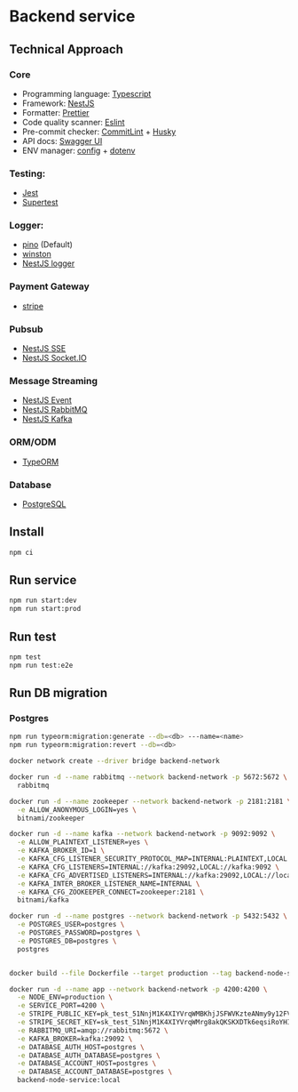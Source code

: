 # Backend service

## Technical Approach

### Core

- Programming language: [Typescript](https://www.typescriptlang.org/)
- Framework: [NestJS](https://nestjs.com/)
- Formatter: [Prettier](https://prettier.io/)
- Code quality scanner: [Eslint](https://eslint.org/)
- Pre-commit checker: [CommitLint](https://commitlint.js.org/) + [Husky](https://typicode.github.io/husky/)
- API docs: [Swagger UI](https://swagger.io/tools/swagger-ui/)
- ENV manager: [config](https://github.com/node-config/node-config) + [dotenv](https://github.com/motdotla/dotenv)

### Testing:

- [Jest](https://jestjs.io/)
- [Supertest](https://github.com/ladjs/supertest)

### Logger:

- [pino](https://getpino.io/#/) (Default)
- [winston](https://github.com/winstonjs/winston)
- [NestJS logger](https://docs.nestjs.com/techniques/logger#extend-built-in-logger)

### Payment Gateway

- [stripe](https://stripe.com/)

### Pubsub

- [NestJS SSE](https://docs.nestjs.com/techniques/server-sent-events)
- [NestJS Socket.IO](https://docs.nestjs.com/websockets/gateways)

### Message Streaming

- [NestJS Event](https://docs.nestjs.com/techniques/events)
- [NestJS RabbitMQ](https://docs.nestjs.com/microservices/rabbitmq)
- [NestJS Kafka](https://docs.nestjs.com/microservices/kafka)

### ORM/ODM

- [TypeORM](https://typeorm.io/)

### Database

- [PostgreSQL](https://www.postgresql.org/)

## Install

```bash
npm ci
```

## Run service

```bash
npm run start:dev
npm run start:prod
```

## Run test

```bash
npm test
npm run test:e2e
```

## Run DB migration

### Postgres

```bash
npm run typeorm:migration:generate --db=<db> ---name=<name>
npm run typeorm:migration:revert --db=<db>
```

```bash
docker network create --driver bridge backend-network

docker run -d --name rabbitmq --network backend-network -p 5672:5672 \
  rabbitmq

docker run -d --name zookeeper --network backend-network -p 2181:2181 \
  -e ALLOW_ANONYMOUS_LOGIN=yes \
  bitnami/zookeeper

docker run -d --name kafka --network backend-network -p 9092:9092 \
  -e ALLOW_PLAINTEXT_LISTENER=yes \
  -e KAFKA_BROKER_ID=1 \
  -e KAFKA_CFG_LISTENER_SECURITY_PROTOCOL_MAP=INTERNAL:PLAINTEXT,LOCAL:PLAINTEXT \
  -e KAFKA_CFG_LISTENERS=INTERNAL://kafka:29092,LOCAL://kafka:9092 \
  -e KAFKA_CFG_ADVERTISED_LISTENERS=INTERNAL://kafka:29092,LOCAL://localhost:9092 \
  -e KAFKA_INTER_BROKER_LISTENER_NAME=INTERNAL \
  -e KAFKA_CFG_ZOOKEEPER_CONNECT=zookeeper:2181 \
  bitnami/kafka

docker run -d --name postgres --network backend-network -p 5432:5432 \
  -e POSTGRES_USER=postgres \
  -e POSTGRES_PASSWORD=postgres \
  -e POSTGRES_DB=postgres \
  postgres


docker build --file Dockerfile --target production --tag backend-node-service:local .

docker run -d --name app --network backend-network -p 4200:4200 \
  -e NODE_ENV=production \
  -e SERVICE_PORT=4200 \
  -e STRIPE_PUBLIC_KEY=pk_test_51NnjM1K4XIYVrqWMBKhjJSFWVKzteANmy9y12FV7wRJ7unus7pYRB0NEZM4smmFi4SN72RwnKOJqChbJjeC5T63400hcpJo82v \
  -e STRIPE_SECRET_KEY=sk_test_51NnjM1K4XIYVrqWMrg8akQKSKXDTk6eqsiRoYHILngcB0le8pJjIczeZhsMJv8J4yAJxU8Dq6KDjz2tbv07EQnGH00gWDByL8t \
  -e RABBITMQ_URI=amqp://rabbitmq:5672 \
  -e KAFKA_BROKER=kafka:29092 \
  -e DATABASE_AUTH_HOST=postgres \
  -e DATABASE_AUTH_DATABASE=postgres \
  -e DATABASE_ACCOUNT_HOST=postgres \
  -e DATABASE_ACCOUNT_DATABASE=postgres \
  backend-node-service:local
```
